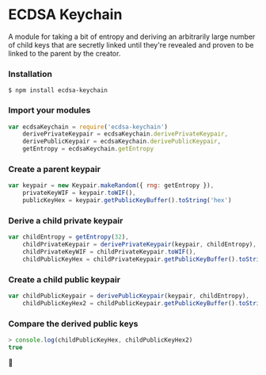 # ECDSA Keychain

A module for taking a bit of entropy and deriving an arbitrarily large number of child keys that are secretly linked until they're revealed and proven to be linked to the parent by the creator.

### Installation

```
$ npm install ecdsa-keychain
```

### Import your modules

```js
var ecdsaKeychain = require('ecdsa-keychain')
    derivePrivateKeypair = ecdsaKeychain.derivePrivateKeypair,
    derivePublicKeypair = ecdsaKeychain.derivePublicKeypair,
    getEntropy = ecdsaKeychain.getEntropy
```

### Create a parent keypair

```js
var keypair = new Keypair.makeRandom({ rng: getEntropy }),
    privateKeyWIF = keypair.toWIF(),
    publicKeyHex = keypair.getPublicKeyBuffer().toString('hex')
```

### Derive a child private keypair

```js
var childEntropy = getEntropy(32),
    childPrivateKeypair = derivePrivateKeypair(keypair, childEntropy),
    childPrivateKeyWIF = childPrivateKeypair.toWIF(),
    childPublicKeyHex = childPrivateKeypair.getPublicKeyBuffer().toString('hex')
```

### Create a child public keypair

```js
var childPublicKeypair = derivePublicKeypair(keypair, childEntropy),
    childPublicKeyHex2 = childPublicKeypair.getPublicKeyBuffer().toString('hex')
```

### Compare the derived public keys

```js
> console.log(childPublicKeyHex, childPublicKeyHex2)
true
```

:tada:
